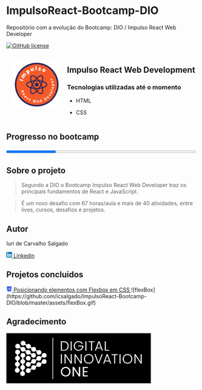 # ImpulsoReact-Bootcamp-DIO
Repositório com a evolução do Bootcamp: DIO / Impulso React Web Developer

<!--Licença do projeto. Para criar badges https://shields.io/category/license -->
[![GitHub license](https://img.shields.io/github/license/icsalgado/ImpulsoReact-Bootcamp-DIO)](https://github.com/icsalgado/ImpulsoReact-Bootcamp-DIO/blob/master/LICENSE)

<div style="display:flex;">
    <div style="margin:20px;">
        <img src="./assets/bootcampImpulsoReact.jpg" width=120px/>
    </div>
    <div>
        
## Impulso React Web Development
### Tecnologias utilizadas até o momento
- HTML
- CSS

   </div>
 
</div>

## Progresso no bootcamp

<progress value="26" max="100" style=width:500px;>26% - 11 atividades de 42</progress>

## Sobre o projeto
> Segundo a DIO o Bootcamp Impulso React Web Developer traz os principais fundamentos de React e JavaScript.

> É um novo desafio com 67 horas/aula e mais de 40 atividades, entre lives, cursos, desafios e projetos.

## Autor
<p>Iuri de Carvalho Salgado</p>

<a href="https://www.linkedin.com/in/icsalgado/"><img src="./assets/linkedinIcon.jpg" width=15px> Linkedin</a>

## Projetos concluidos
<a href="https://github.com/icsalgado/ImpulsoReact-Bootcamp-DIO/tree/master/ProjetoFlexBoxKarenSantos">
    <img src="./assets/flexbox.jpg" width=15px> Posicionando elementos com Flexbox em CSS
</a>
![flexBox](https://github.com/icsalgado/ImpulsoReact-Bootcamp-DIO/blob/master/assets/flexBox.gif)


## Agradecimento

<a  href="https://web.digitalinnovation.one/"><img src="./assets/dioIcon.jpg"></a>


